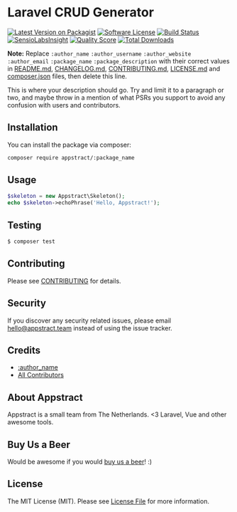 # Laravel CRUD Generator

[![Latest Version on Packagist](https://img.shields.io/packagist/v/appstract/:package_name.svg?style=flat-square)](https://packagist.org/packages/appstract/:package_name)
[![Software License](https://img.shields.io/badge/license-MIT-brightgreen.svg?style=flat-square)](LICENSE.md)
[![Build Status](https://img.shields.io/travis/appstract/:package_name/master.svg?style=flat-square)](https://travis-ci.org/appstract/:package_name)
[![SensioLabsInsight](https://img.shields.io/sensiolabs/i/xxxxxxxxx.svg?style=flat-square)](https://insight.sensiolabs.com/projects/xxxxxxxxx)
[![Quality Score](https://img.shields.io/scrutinizer/g/appstract/:package_name.svg?style=flat-square)](https://scrutinizer-ci.com/g/appstract/:package_name)
[![Total Downloads](https://img.shields.io/packagist/dt/appstract/:package_name.svg?style=flat-square)](https://packagist.org/packages/appstract/:package_name)

**Note:** Replace ```:author_name``` ```:author_username``` ```:author_website``` ```:author_email``` ```:package_name``` ```:package_description``` with their correct values in [README.md](README.md), [CHANGELOG.md](CHANGELOG.md), [CONTRIBUTING.md](CONTRIBUTING.md), [LICENSE.md](LICENSE.md) and [composer.json](composer.json) files, then delete this line.

This is where your description should go. Try and limit it to a paragraph or two, and maybe throw in a mention of what PSRs you support to avoid any confusion with users and contributors.

## Installation

You can install the package via composer:

``` bash
composer require appstract/:package_name
```

## Usage

``` php
$skeleton = new Appstract\Skeleton();
echo $skeleton->echoPhrase('Hello, Appstract!');
```

## Testing

``` bash
$ composer test
```

## Contributing

Please see [CONTRIBUTING](CONTRIBUTING.md) for details.

## Security

If you discover any security related issues, please email hello@appstract.team instead of using the issue tracker.

## Credits

- [:author_name](https://github.com/:author_username)
- [All Contributors](../../contributors)

## About Appstract

Appstract is a small team from The Netherlands. <3 Laravel, Vue and other awesome tools.

## Buy Us a Beer

Would be awesome if you would [buy us a beer](https://paypal.me/:name)! :)

## License

The MIT License (MIT). Please see [License File](LICENSE.md) for more information.
